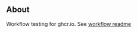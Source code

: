 ## About

Workflow testing for ghcr.io. See [workflow readme](https://github.com/thihathit-opn/ghcr-test/tree/master/.github/workflows)
